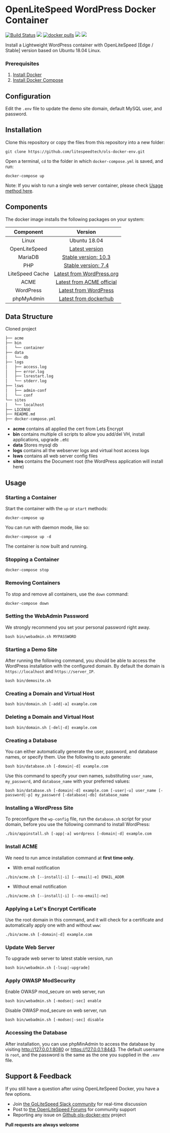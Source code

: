 # OpenLiteSpeed WordPress Docker Container
[![Build Status](https://travis-ci.com/litespeedtech/ols-docker-env.svg?branch=master)](https://hub.docker.com/r/litespeedtech/openlitespeed)
[<img src="https://img.shields.io/github/contributors/litespeedtech/ls-cloud-image.svg">](https://github.com/litespeedtech/ls-cloud-image/graphs/contributors) 
[![docker pulls](https://img.shields.io/docker/pulls/litespeedtech/openlitespeed?style=flat&color=blue)](https://hub.docker.com/r/litespeedtech/openlitespeed)
[<img src="https://img.shields.io/badge/slack-LiteSpeed-blue.svg?logo=slack">](litespeedtech.com/slack) 
[<img src="https://img.shields.io/twitter/follow/litespeedtech.svg?label=Follow&style=social">](https://twitter.com/litespeedtech)

Install a Lightweight WordPress container with OpenLiteSpeed [Edge / Stable] version based on Ubuntu 18.04 Linux.

### Prerequisites
1. [Install Docker](https://www.docker.com/)
2. [Install Docker Compose](https://docs.docker.com/compose/)

## Configuration
Edit the `.env` file to update the demo site domain, default MySQL user, and password.

## Installation
Clone this repository or copy the files from this repository into a new folder:
```
git clone https://github.com/litespeedtech/ols-docker-env.git
```
Open a terminal, `cd` to the folder in which `docker-compose.yml` is saved, and run:
```
docker-compose up
```

Note: If you wish to run a single web server container, please check [Usage method here](https://github.com/litespeedtech/ols-dockerfiles#usage).

## Components
The docker image installs the following packages on your system:

|Component|Version|
| :-------------: | :-------------: |
|Linux|Ubuntu 18.04|
|OpenLiteSpeed|[Latest version](https://openlitespeed.org/downloads/)|
|MariaDB|[Stable version: 10.3](https://hub.docker.com/_/mariadb)|
|PHP|[Stable version: 7.4](http://rpms.litespeedtech.com/debian/)|
|LiteSpeed Cache|[Latest from WordPress.org](https://wordpress.org/plugins/litespeed-cache/)|
|ACME|[Latest from ACME official](https://github.com/acmesh-official/get.acme.sh)|
|WordPress|[Latest from WordPress](https://wordpress.org/download/)|
|phpMyAdmin|[Latest from dockerhub](https://hub.docker.com/r/bitnami/phpmyadmin/)|

## Data Structure
Cloned project 
```bash
├── acme
├── bin
│   └── container
├── data
│   └── db
├── logs
│   ├── access.log
│   ├── error.log
│   ├── lsrestart.log
│   └── stderr.log
├── lsws
│   ├── admin-conf
│   └── conf
└── sites
│   └── localhost
├── LICENSE
├── README.md
├── docker-compose.yml
```
  * **acme**  contains all applied the cert from Lets Encrypt
  * **bin**   contains multiple cli scripts to allow you add/del VH, install applications, upgrade ..etc 
  * **data**  Stores mysql db
  * **logs**  contains all the webserver logs and virtual host access logs
  * **lsws**  contains all web server config files
  * **sites** contains the Document root (the WordPress application will install here)

## Usage
### Starting a Container
Start the container with the `up` or `start` methods:
```
docker-compose up
```
You can run with daemon mode, like so:
```
docker-compose up -d
```
The container is now built and running. 

### Stopping a Container
```
docker-compose stop
```
### Removing Containers
To stop and remove all containers, use the `down` command:
```
docker-compose down
```
### Setting the WebAdmin Password
We strongly recommend you set your personal password right away.
```
bash bin/webadmin.sh MYPASSWORD
```
### Starting a Demo Site
After running the following command, you should be able to access the WordPress installation with the configured domain. By default the domain is `https://localhost` and `https://server_IP`.
```
bash bin/demosite.sh
```
### Creating a Domain and Virtual Host
```
bash bin/domain.sh [-add|-a] example.com
```
### Deleting a Domain and Virtual Host
```
bash bin/domain.sh [-del|-d] example.com
```
### Creating a Database
You can either automatically generate the user, password, and database names, or specify them. Use the following to auto generate:
```
bash bin/database.sh [-domain|-d] example.com
```
Use this command to specify your own names, substituting `user_name`, `my_password`, and `database_name` with your preferred values:
```
bash bin/database.sh [-domain|-d] example.com [-user|-u] user_name [-password|-p] my_password [-database|-db] database_name
```
### Installing a WordPress Site
To preconfigure the `wp-config` file, run the `database.sh` script for your domain, before you use the following command to install WordPress:
```
./bin/appinstall.sh [-app|-a] wordpress [-domain|-d] example.com
```

### Install ACME 
We need to run amce installation command at **first time only**. 
*  With email notification
```
./bin/acme.sh [--install|-i] [--email|-e] EMAIL_ADDR
```
*  Without email notification
```
./bin/acme.sh [--install|-i] [--no-email|-ne]
```

### Applying a Let's Encrypt Certificate
Use the root domain in this command, and it will check for a certificate and automatically apply one with and without `www`:
```
./bin/acme.sh [-domain|-d] example.com
```
### Update Web Server
To upgrade web server to latest stable version, run
```
bash bin/webadmin.sh [-lsup|-upgrade]
```

### Apply OWASP ModSecurity
Enable OWASP mod_secure on web server, run 
```
bash bin/webadmin.sh [-modsec|-sec] enable
```
Disable OWASP mod_secure on web server, run 
```
bash bin/webadmin.sh [-modsec|-sec] disable
```
### Accessing the Database
After installation, you can use phpMinAdmin to access the database by visiting http://127.0.0.1:8080 or https://127.0.0.1:8443. The default username is `root`, and the password is the same as the one you supplied in the `.env` file.

## Support & Feedback
If you still have a question after using OpenLiteSpeed Docker, you have a few options.
* Join [the GoLiteSpeed Slack community](litespeedtech.com/slack) for real-time discussion
* Post to [the OpenLiteSpeed Forums](https://forum.openlitespeed.org/) for community support
* Reporting any issue on [Github ols-docker-env](https://github.com/litespeedtech/ols-docker-env/issues) project

**Pull requests are always welcome** 
